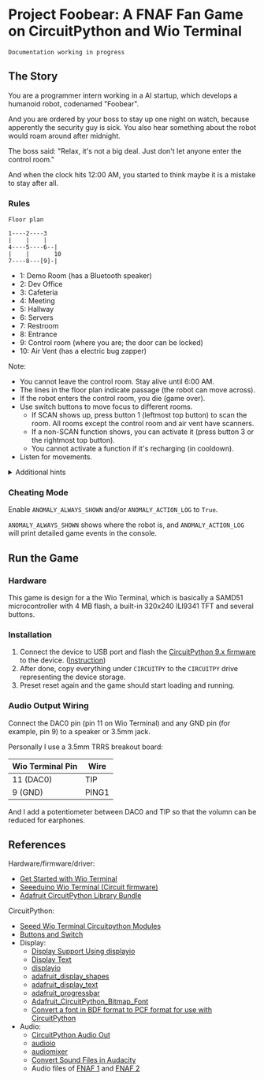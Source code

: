 # Project Foobear: A FNAF Fan Game on CircuitPython and Wio Terminal

`Documentation working in progress`

## The Story

You are a programmer intern working in a AI startup, which develops a humanoid robot, codenamed "Foobear".

And you are ordered by your boss to stay up one night on watch, because apperently the security guy is sick. You also hear something about the robot would roam around after midnight.

The boss said: "Relax, it's not a big deal. Just don't let anyone enter the control room."

And when the clock hits 12:00 AM, you started to think maybe it is a mistake to stay after all.

### Rules

```
Floor plan

1----2----3
|    |    |
4----5----6--|
|    |       10
7----8---[9]-|
```

- 1: Demo Room (has a Bluetooth speaker)
- 2: Dev Office
- 3: Cafeteria
- 4: Meeting
- 5: Hallway
- 6: Servers
- 7: Restroom
- 8: Entrance
- 9: Control room (where you are; the door can be locked)
- 10: Air Vent (has a electric bug zapper)

Note:

- You cannot leave the control room. Stay alive until 6:00 AM.
- The lines in the floor plan indicate passage (the robot can move across).
- If the robot enters the control room, you die (game over).
- Use switch buttons to move focus to different rooms.
  - If SCAN shows up, press button 1 (leftmost top button) to scan the room. All rooms except the control room and air vent have scanners.
  - If a non-SCAN function shows, you can activate it (press button 3 or the rightmost top button).
  - You cannot activate a function if it's recharging (in cooldown).
- Listen for movements.

<details>
  <summary>Additional hints</summary>

- You might hear the robot when it's moving through room 5, 6 or 8 and the air vent.
- The robot will get more aggresive to get to you with each hour passed. (Each hour takes ~50 seconds.)
- The Bluetooth speaker distracts the robot - for most of the time.
- The door keeps the robot out.
- The air vent zapper also keeps the robot out and makes it run away.
- All controllable devices have cooldown time and consumes power. If you use too much, it will overload the system and force reboot.
- The robot will be more aggresive during the power outtage.

</details>

### Cheating Mode

Enable `ANOMALY_ALWAYS_SHOWN` and/or `ANOMALY_ACTION_LOG` to `True`.

`ANOMALY_ALWAYS_SHOWN` shows where the robot is, and `ANOMALY_ACTION_LOG` will print detailed game events in the console.

## Run the Game

### Hardware

This game is design for a the Wio Terminal, which is basically a SAMD51 microcontroller with 4 MB flash, a built-in 320x240 ILI9341 TFT and several buttons.

### Installation

1. Connect the device to USB port and flash the [CircuitPython 9.x firmware](https://github.com/alankrantas/project-foobear-circuitpython-fnaf-fan-game/blob/main/adafruit-circuitpython-seeeduino_wio_terminal-en_US-9.2.4.uf2) to the device. ([Instruction](https://learn.adafruit.com/welcome-to-circuitpython/installing-circuitpython))
2. After done, copy everything under `CIRCUITPY` to the `CIRCUITPY` drive representing the device storage.
3. Preset reset again and the game should start loading and running.

### Audio Output Wiring

Connect the DAC0 pin (pin 11 on Wio Terminal) and any GND pin (for example, pin 9) to a speaker or 3.5mm jack.

Personally I use a 3.5mm TRRS breakout board:

| Wio Terminal Pin | Wire |
| --- | --- |
| 11 (DAC0) | TIP |
| 9 (GND) | PING1 |

And I add a potentiometer between DAC0 and TIP so that the volumn can be reduced for earphones.

## References

Hardware/firmware/driver:

- [Get Started with Wio Terminal](https://wiki.seeedstudio.com/Wio-Terminal-Getting-Started/)
- [Seeeduino Wio Terminal (Circuit firmware)](https://circuitpython.org/board/seeeduino_wio_terminal/)
- [Adafruit CircuitPython Library Bundle](https://github.com/adafruit/Adafruit_CircuitPython_Bundle)

CircuitPython:

- [Seeed Wio Terminal Circuitpython Modules](https://gist.github.com/stonehippo/03677c206bf68846328f151ee8322193)
- [Buttons and Switch](https://learn.adafruit.com/sensor-plotting-with-mu-and-circuitpython/buttons-and-switch)
- Display:
  - [Display Support Using displayio](https://learn.adafruit.com/circuitpython-display-support-using-displayio/ui-quickstart)
  - [Display Text](https://learn.adafruit.com/circuitpython-display-support-using-displayio/text)
  - [displayio](https://docs.circuitpython.org/en/latest/shared-bindings/displayio/index.html)
  - [adafruit_display_shapes](https://docs.circuitpython.org/projects/display-shapes/en/latest/index.html)
  - [adafruit_display_text](https://docs.circuitpython.org/projects/display_text/en/latest/index.html)
  - [adafruit_progressbar](https://docs.circuitpython.org/projects/progressbar/en/latest/index.html)
  - [Adafruit_CircuitPython_Bitmap_Font](https://github.com/adafruit/Adafruit_CircuitPython_Bitmap_Font/tree/main/examples/fonts)
  - [Convert a font in BDF format to PCF format for use with CircuitPython](https://adafruit.github.io/web-bdftopcf/)
- Audio:
  - [CircuitPython Audio Out](https://learn.adafruit.com/circuitpython-essentials/circuitpython-audio-out)
  - [audioio](https://docs.circuitpython.org/en/latest/shared-bindings/audioio/index.html)
  - [audiomixer](https://docs.circuitpython.org/en/latest/shared-bindings/audiomixer/index.html)
  - [Convert Sound Files in Audacity](https://learn.adafruit.com/microcontroller-compatible-audio-file-conversion)
  - Audio files of [FNAF 1](https://downloads.khinsider.com/game-soundtracks/album/five-nights-at-freddy-s-fnaf) and [FNAF 2](https://downloads.khinsider.com/game-soundtracks/album/five-nights-at-freddy-s-fnaf-2-sfx)
